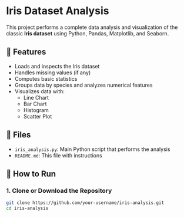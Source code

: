 # Iris Dataset Analysis

This project performs a complete data analysis and visualization of the classic **Iris dataset** using Python, Pandas, Matplotlib, and Seaborn.

## 📌 Features

- Loads and inspects the Iris dataset
- Handles missing values (if any)
- Computes basic statistics
- Groups data by species and analyzes numerical features
- Visualizes data with:
  - Line Chart
  - Bar Chart
  - Histogram
  - Scatter Plot

## 📁 Files

- `iris_analysis.py`: Main Python script that performs the analysis
- `README.md`: This file with instructions

## 🚀 How to Run

### 1. Clone or Download the Repository

```bash
git clone https://github.com/your-username/iris-analysis.git
cd iris-analysis
